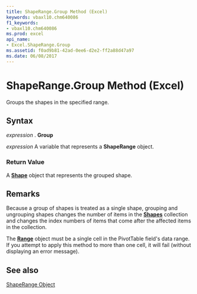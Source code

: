```yaml
---
title: ShapeRange.Group Method (Excel)
keywords: vbaxl10.chm640086
f1_keywords:
- vbaxl10.chm640086
ms.prod: excel
api_name:
- Excel.ShapeRange.Group
ms.assetid: f0ad9b81-42ad-0ee6-d2e2-ff2a88d47a97
ms.date: 06/08/2017
---
```



# ShapeRange.Group Method (Excel)

Groups the shapes in the specified range.


## Syntax

 _expression_ . **Group**

 _expression_ A variable that represents a **ShapeRange** object.


### Return Value

A  **[Shape](Excel.Shape.md)** object that represents the grouped shape.


## Remarks

Because a group of shapes is treated as a single shape, grouping and ungrouping shapes changes the number of items in the  **[Shapes](Excel.Shapes.md)** collection and changes the index numbers of items that come after the affected items in the collection.

The  **[Range](Excel.Range(objec).md)** object must be a single cell in the PivotTable field's data range. If you attempt to apply this method to more than one cell, it will fail (without displaying an error message).


## See also


[ShapeRange Object](Excel.ShapeRange.md)

